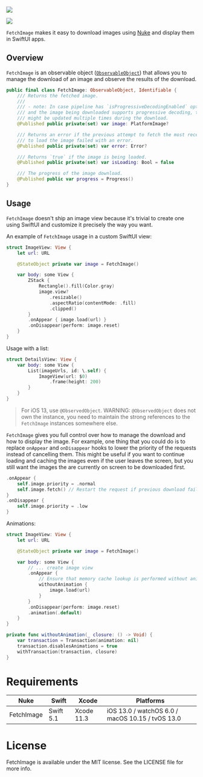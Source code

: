 <br/>

<img alr="fetchimage library logo" src="https://user-images.githubusercontent.com/1567433/110703387-b6c58000-81c1-11eb-806d-8f9d97dc5ecd.png">

<p align="left">
<img src="https://img.shields.io/badge/platforms-iOS%2C%20macOS%2C%20watchOS%2C%20tvOS-lightgrey.svg">
</p>

`FetchImage` makes it easy to download images using [Nuke](https://github.com/kean/Nuke) and display them in SwiftUI apps.

## Overview

`FetchImage` is an observable object ([`ObservableObject`](https://developer.apple.com/documentation/combine/observableobject)) that allows you to manage the download of an image and observe the results of the download.

```swift
public final class FetchImage: ObservableObject, Identifiable {
    /// Returns the fetched image.
    ///
    /// - note: In case pipeline has `isProgressiveDecodingEnabled` option enabled
    /// and the image being downloaded supports progressive decoding, the `image`
    /// might be updated multiple times during the download.
    @Published public private(set) var image: PlatformImage?

    /// Returns an error if the previous attempt to fetch the most recent attempt
    /// to load the image failed with an error.
    @Published public private(set) var error: Error?

    /// Returns `true` if the image is being loaded.
    @Published public private(set) var isLoading: Bool = false

    /// The progress of the image download.
    @Published public var progress = Progress()
}
```

## Usage

`FetchImage` doesn't ship an image view because it's trivial to create one using SwiftUI and customize it precisely the way you want. 

An example of `FetchImage` usage in a custom SwiftUI view:

```swift
struct ImageView: View {
    let url: URL

    @StateObject private var image = FetchImage()

    var body: some View {
        ZStack {
            Rectangle().fill(Color.gray)
            image.view?
                .resizable()
                .aspectRatio(contentMode: .fill)
                .clipped()
        }
        .onAppear { image.load(url) }
        .onDisappear(perform: image.reset)
    }
}
```

Usage with a list:

```swift
struct DetailsView: View {
    var body: some View {
        List(imageUrls, id: \.self) {
            ImageView(url: $0)
                .frame(height: 200)
        }
    }
}
```

> For iOS 13, use `@ObservedObject`. WARNING: `@ObservedObject` does not own the instance,
> you need to maintain the strong references to the `FetchImage` instances somewhere else.

`FetchImage` gives you full control over how to manage the download and how to display the image. For example, one thing that you could do is to replace `onAppear` and `onDisappear` hooks to lower the priority of the requests instead of cancelling them. This might be useful if you want to continue loading and caching the images even if the user leaves the screen, but you still want the images the are currently on screen to be downloaded first.

```swift
.onAppear {
    self.image.priority = .normal
    self.image.fetch() // Restart the request if previous download failed
}
.onDisappear {
    self.image.priority = .low
}
```

Animations:

```swift
struct ImageView: View {
    let url: URL

    @StateObject private var image = FetchImage()

    var body: some View {
        // ... create image view 
        .onAppear {
            // Ensure that memory cache lookup is performed without animations
            withoutAnimation {
                image.load(url)
            }
        }
        .onDisappear(perform: image.reset)
        .animation(.default)
    }
}

private func withoutAnimation(_ closure: () -> Void) {
    var transaction = Transaction(animation: nil)
    transaction.disablesAnimations = true
    withTransaction(transaction, closure)
}
```

# Requirements

| Nuke          | Swift           | Xcode           | Platforms                                         |
|---------------|-----------------|-----------------|---------------------------------------------------|
| FetchImage     | Swift 5.1       | Xcode 11.3      | iOS 13.0 / watchOS 6.0 / macOS 10.15 / tvOS 13.0  |

# License

FetchImage is available under the MIT license. See the LICENSE file for more info.
